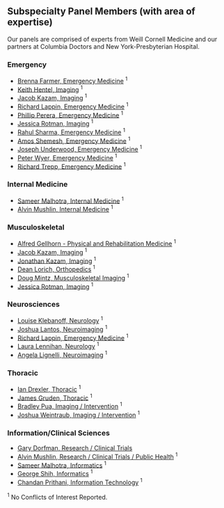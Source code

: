 ## Subspecialty Panel Members (with area of expertise)

Our panels are comprised of experts from Weill Cornell Medicine and our partners at Columbia Doctors and New York-Presbyterian Hospital.


### Emergency
* [Brenna Farmer, Emergency Medicine](https://weillcornell.org/bmfarmer) <sup>1</sup>
* [Keith Hentel, Imaging](https://weillcornell.org/khentel) <sup>1</sup>
* [Jacob Kazam, Imaging](https://weillcornell.org/j-jacob-kazam-md) <sup>1</sup>
* [Richard Lappin, Emergency Medicine](https://weillcornell.org/rilappin) <sup>1</sup>
* [Phillip Perera, Emergency Medicine](http://vivo.med.cornell.edu/display/cwid-pererap) <sup>1</sup>
* [Jessica Rotman, Imaging](https://weillcornell.org/jessica-rotman-md) <sup>1</sup>
* [Rahul Sharma, Emergency Medicine](https://weillcornell.org/rsharma) <sup>1</sup>
* [Amos Shemesh, Emergency Medicine](https://weillcornell.org/amos-shemesh-md) <sup>1</sup>
* [Joseph Underwood, Emergency Medicine](https://www.nyp.org/physician/junderwood) <sup>1</sup>
* [Peter Wyer, Emergency Medicine](https://www.emergencymedicine.columbia.edu/profile/peter-c-wyer-md) <sup>1</sup>
* [Richard Trepp, Emergency Medicine](https://www.columbiadoctors.org/richard-c-trepp-md) <sup>1</sup>

### Internal Medicine
* [Sameer Malhotra, Internal Medicine](https://weillcornell.org/smalhotra) <sup>1</sup>
* [Alvin Mushlin, Internal Medicine](https://weillcornell.org/amushlin) <sup>1</sup>

### Musculoskeletal
* [Alfred Gellhorn - Physical and Rehabilitation Medicine](https://weillcornell.org/acgellhorn) <sup>1</sup>
* [Jacob Kazam, Imaging](https://weillcornell.org/j-jacob-kazam-md) <sup>1</sup>
* [Jonathan Kazam, Imaging](https://www.nyp.org/physician/jkazam) <sup>1</sup>
* [Dean Lorich, Orthopedics](http://vivo.med.cornell.edu/display/person656074) <sup>1</sup>
* [Doug Mintz, Musculoskeletal Imaging](https://www.hss.edu/physicians_mintz-douglas.asp) <sup>1</sup>
* [Jessica Rotman, Imaging](https://weillcornell.org/jessica-rotman-md) <sup>1</sup>

### Neurosciences
* [Louise Klebanoff, Neurology](https://weillcornell.org/lklebanoff) <sup>1</sup>
* [Joshua Lantos, Neuroimaging](https://weillcornell.org/jlantos) <sup>1</sup>
* [Richard Lappin, Emergency Medicine](https://weillcornell.org/rilappin) <sup>1</sup>
* [Laura Lennihan, Neurology](https://www.nyp.org/physician/llennihan) <sup>1</sup>
* [Angela Lignelli, Neuroimaging](https://www.columbiadoctors.org/angela-lignelli-md) <sup>1</sup>

### Thoracic
* [Ian Drexler, Thoracic](http://vivo.med.cornell.edu/display/cwid-ird7002) <sup>1</sup>
* [James Gruden, Thoracic](https://weillcornell.org/jfgruden) <sup>1</sup>
* [Bradley Pua, Imaging / Intervention](https://weillcornell.org/bpua) <sup>1</sup>
* [Joshua Weintraub, Imaging / Intervention](https://www.nyp.org/physician/jlweintraub) <sup>1</sup>

### Information/Clinical Sciences
* [Gary Dorfman, Research / Clinical Trials](http://vivo.med.cornell.edu/display/cwid-gsd2005)
* [Alvin Mushlin, Research / Clinical Trials / Public Health](https://weillcornell.org/amushlin) <sup>1</sup>
* [Sameer Malhotra, Informatics](https://weillcornell.org/smalhotra) <sup>1</sup>
* [George Shih, Informatics](https://weillcornell.org/gshih) <sup>1</sup>
* [Chandan Prithani, Information Technology](https://www.linkedin.com/in/chandan-prithiani-a68b434) <sup>1</sup>

<!-- * [Natasha Desai, Emergency/Sports Medicine](http://vesta.cumc.columbia.edu/ortho/facdb/profile/profile.php?id=nd2498) <sup>1</sup>
* [Biren Bhatt, Emergency Medicine](https://www.nyp.org/physician/babhatt) <sup>1</sup>
* [Fereshteh Sani, Emergency Medicine](https://www.nyp.org/physician/fsani) <sup>1</sup> -->
<!-- * [Andrew Einstein, Cardiac Imaging](https://www.nyp.org/physician/ajeinstein) <sup>1</sup>
* [James Min, Cardiac Imaging](http://vivo.med.cornell.edu/display/cwid-jkm2001) <sup>1</sup>
* [Jonathan Weinsaft, Cardiac Imaging](http://vivo.med.cornell.edu/display/cwid-jww2001) <sup>1</sup>
* [Quynh Truong, Cardiac Imaging](http://vivo.med.cornell.edu/display/cwid-qat9001) <sup>1</sup>
* [Robert Kim, Cardiology](https://weillcornell.org/robertjkim) <sup>1</sup> -->

<sup>1</sup> No Conflicts of Interest Reported.

<script type='text/javascript'>
var links = document.links;

for (var i = 0; i < links.length; i++) {
  if (links[i].hostname != window.location.hostname) {
    links[i].target = '_blank';
  }
}
</script>

  [aucbackpain]: https://docs.google.com/spreadsheets/d/1fGB72y4sQ1a4cjbkFmkx7XH1p6dprUG_36_3hLZ-wOU/edit#gid=813947164
